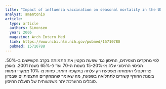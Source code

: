 ```yaml
---
title: "Impact of influenza vaccination on seasonal mortality in the US elderly population"
analyst: amantonio
article:
  type: article
  authors: Simonsen
  year: 2005
  magazine: Arch Intern Med
  link: https://www.ncbi.nlm.nih.gov/pubmed/15710788
  pubmed: 15710788
---
```


לפי מחקרים תצפיתים, החיסון נגד שפעת מקטין את התמותה בקרב הקשישים ב-50%.
הכיסוי החיסוני עלה מ-15-20% בשנות ה-70 ועד ל-65% בשנת 2001. באופן פרדוקסלי התמותה משפעת רק עלתה בתקופה הזאת.
פחות מ-10% ממקרי המוות בעונת החורף קשורים לתחלואה בשפעת, מה שאומר שהמחקרים התצפיתיים שבנדון סובלים מהערכת יתר משמעותית של תועלת החיסון.

